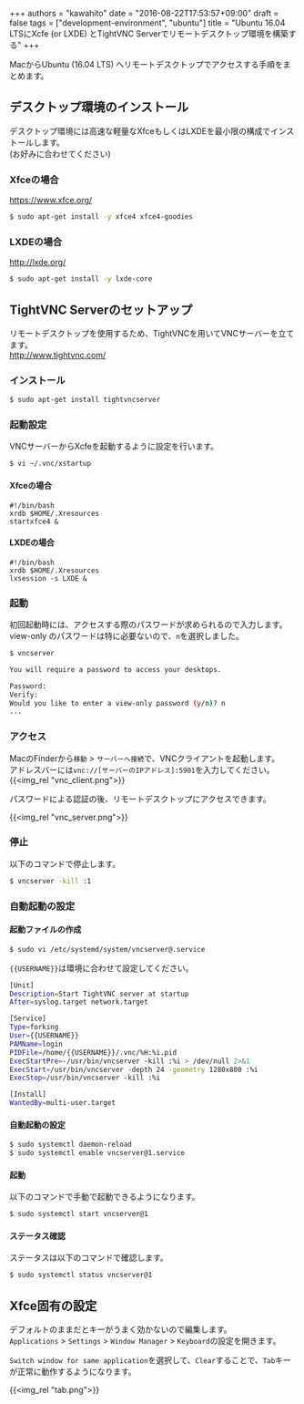 +++
authors = "kawahito"
date = "2016-08-22T17:53:57+09:00"
draft = false
tags = ["development-environment", "ubuntu"]
title = "Ubuntu 16.04 LTSにXcfe (or LXDE) とTightVNC Serverでリモートデスクトップ環境を構築する"
+++

MacからUbuntu (16.04 LTS) へリモートデスクトップでアクセスする手順をまとめます。  

## デスクトップ環境のインストール
デスクトップ環境には高速な軽量なXfceもしくはLXDEを最小限の構成でインストールします。  
(お好みに合わせてください)

### Xfceの場合
https://www.xfce.org/

```sh
$ sudo apt-get install -y xfce4 xfce4-goodies
```

### LXDEの場合
http://lxde.org/
```sh
$ sudo apt-get install -y lxde-core
```

## TightVNC Serverのセットアップ
リモートデスクトップを使用するため、TightVNCを用いてVNCサーバーを立てます。  
http://www.tightvnc.com/

### インストール
```sh
$ sudo apt-get install tightvncserver
```

### 起動設定
VNCサーバーからXcfeを起動するように設定を行います。

```sh
$ vi ~/.vnc/xstartup
```

#### Xfceの場合
```
#!/bin/bash
xrdb $HOME/.Xresources
startxfce4 &
```

#### LXDEの場合
```
#!/bin/bash
xrdb $HOME/.Xresources
lxsession -s LXDE &
```

### 起動
初回起動時には、アクセスする際のパスワードが求められるので入力します。  
view-only のパスワードは特に必要ないので、```n```を選択しました。

```sh
$ vncserver

You will require a password to access your desktops.

Password:
Verify:
Would you like to enter a view-only password (y/n)? n
...
```

### アクセス
MacのFinderから```移動``` > ```サーバーへ接続```で、VNCクライアントを起動します。  
アドレスバーには```vnc://[サーバーのIPアドレス]:5901```を入力してください。
{{<img_rel "vnc_client.png">}}

パスワードによる認証の後、リモートデスクトップにアクセスできます。

{{<img_rel "vnc_server.png">}}

### 停止
以下のコマンドで停止します。
```sh
$ vncserver -kill :1
```

### 自動起動の設定
#### 起動ファイルの作成
```sh
$ sudo vi /etc/systemd/system/vncserver@.service
```

```{{USERNAME}}```は環境に合わせて設定してください。

```sh
[Unit]
Description=Start TightVNC server at startup
After=syslog.target network.target

[Service]
Type=forking
User={{USERNAME}}
PAMName=login
PIDFile=/home/{{USERNAME}}/.vnc/%H:%i.pid
ExecStartPre=-/usr/bin/vncserver -kill :%i > /dev/null 2>&1
ExecStart=/usr/bin/vncserver -depth 24 -geometry 1280x800 :%i
ExecStop=/usr/bin/vncserver -kill :%i

[Install]
WantedBy=multi-user.target
```

#### 自動起動の設定
```sh
$ sudo systemctl daemon-reload
$ sudo systemctl enable vncserver@1.service
```

#### 起動
以下のコマンドで手動で起動できるようになります。

```sh
$ sudo systemctl start vncserver@1
```

#### ステータス確認
ステータスは以下のコマンドで確認します。

```sh
$ sudo systemctl status vncserver@1
```

## Xfce固有の設定
デフォルトのままだとキーがうまく効かないので編集します。  
```Applications``` > ```Settings``` > ```Window Manager``` > ```Keyboard```の設定を開きます。

```Switch window for same application```を選択して、```Clear```することで、```Tab```キーが正常に動作するようになります。

{{<img_rel "tab.png">}}
